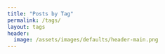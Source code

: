 ```yaml
---
title: "Posts by Tag"
permalink: /tags/
layout: tags
header:
  image: /assets/images/defaults/header-main.png
---
```

